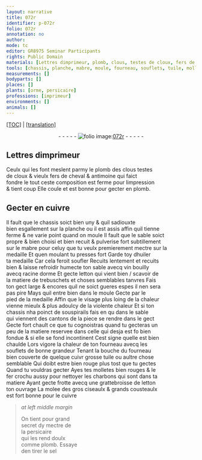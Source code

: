 ```yaml
---
layout: narrative
title: 072r
identifier: p-072r
folio: 072r
annotation: no
author:
mode: tc
editor: GR8975 Seminar Participants
rights: Public Domain
materials: [Lettres dimprimeur, plomb, clous, testes de cloux, fers de cheval, antimoine, cuivre, mabre, huiler, vin bouilly avecq racine dorme, letton, matiere de trebuschets, tuile, fer, charbons, molee des gros ciseaulx & grands cousteaulx, persicaire, sel]
tools: [chassis, planche, mabre, moule, fourneau, souflets, tuile, molletes, fer crochu, grattebroisse de letton]
measurements: []
bodyparts: []
places: []
plants: [orme, persicaire]
professions: [imprimeur]
environments: []
animals: []
---
```


<p><a href="{{ site.baseurl }}/diplomatic/">[TOC]</a> | <a href="{{ site.baseurl }}/texts/p-072r_tl/" target="_blank">[translation]</a></p><div class="folio" align="center">- - - - - <a href="http://gallica.bnf.fr/ark:/12148/btv1b10500001g/f149.item" target="_blank"><img src="https://cu-mkp.github.io/2017-workshop-edition/assets/photo-icon.png" alt="folio image: " style="display:inline-block; margin-bottom:-3px;"/>072r</a> - - - - - </div>  
  

## <span class="m">L<span class="exp">ett</span>res d<span class="pro">imprimeur</span></span>

 
Ceulx qui les font meslent parmy le <span class="m">plomb</span> des <span class="del"><span class="m">clous</span></span> <span class="m">testes<br/> de cloux</span> & vieulx <span class="m">fers de cheval</span> & <span class="m">antimoine</span> qui faict<br/> fondre le tout ceste composition est ferme pour limpression<br/> & tient coup Elle coule et est bonne pour gecter en <span class="m">plomb</span>.

 
  

## Gecter en <span class="m">cuivre</span>

 
Il fault que le <span class="tl">chassis</span> soict bien uny & quil sadiouxte<br/> bien esgallem<span class="exp">ent</span> sur la <span class="tl">planche</span> ou il est assis affin quil tienne<br/> ferme & ne varie point quand on moule Il fault que le sable soict<br/> propre & bien choisi et bien recuit & pulverise fort subtillem<span class="exp">ent</span><br/> sur le <span class="tl"><span class="m">mabre</span></span> pour celuy que tu veulx premierem<span class="sup"><span class="exp">ent</span></span> mectre sur la<br/> medaille Et quen moulant tu presses fort Garde toy d<span class="m">huiler</span><br/> ta medaille Car cela feroit soufler Recuits lentem<span class="exp">ent</span> et recuits<br/> bien & laisse refroidir humecte ton sable avecq <span class="m">vin bouilly<br/> avecq racine d<span class="pa">orme</span></span> Et gecte <span class="m">letton</span> qui vient bien / scavoir de<br/> la <span class="m">matiere de trebuschets</span> et choses semblables tanvres Fais<br/> ton gect large & encores quil ne soict gueres espes il nen sera<br/> pas pire Mays quil entre bien dans le <span class="tl">moule</span> Gecte par le<br/> pied de la medaille Affin que le visage plus loing de la chaleur<br/> vienne mieulx & plus adoulcy de la violente chaleur Et si ton<br/> <span class="tl">chassis</span> nha poinct de souspirails fais en <span class="del">qu</span> dans le sable<br/> qui viennent des cantons de la piece se rendre dans le gect<br/> Gecte fort chault ce que tu cognoistras quand tu gecteras un<br/> peu de la matiere reservee dans celle qui desja est <span class="del">fo</span> bien<br/> fondue & si elle se fond incontinent Cest signe quelle est bien<br/> chaulde Lors vigore la chaleur de ton <span class="tl">fourneau</span> avecq les<br/> <span class="tl">souflets</span> de bonne grandeur Tenant la bouche du <span class="tl">fourneau</span><br/> bien couverte de quelque <span class="del">cuivr</span> grosse <span class="tl"><span class="m">tuile</span></span> ou aultre chose<br/> semblable Qui doibt estre bien rouge plus tost que tu gectes<br/> Quand tu vouldras gecter Ayes tes <span class="tl">molletes</span> bien rouges & le<br/> <span class="tl"><span class="m">fer</span> crochu</span> aussy pour nettoyer les <span class="m">charbons</span> qui sont dans ta<br/> matiere Ayant gecte frotte avecq une <span class="tl">grattebroisse de <span class="m">letton</span></span><br/> ton ouvrage La <span class="m">molee des gros ciseaulx & grands cousteaulx</span><br/> est fort bonne pour le <span class="m">cuivre</span>
 
> *at left middle margin*
> 
> 
>   On tient pour grand<br/> secret dy mectre de<br/> la <span class="m"><span class="pa">persicaire</span></span><br/> qui les rend doulx<br/> co<span class="exp">mm</span>e <span class="m">plomb</span>. Essaye<br/> den tirer le <span class="m">sel</span>

